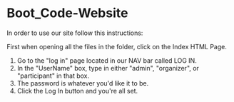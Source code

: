 # Boot_Code-Website
 
In order to use our site follow this instructions:

First when opening all the files in the folder, click on the Index HTML Page.
1. Go to the "log in" page located in our NAV bar called LOG IN.
2. In the "UserName" box, type in either "admin", "organizer", or "participant" in that box.
3. The password is whatever you'd like it to be.
4. Click the Log In button and you're all set.
